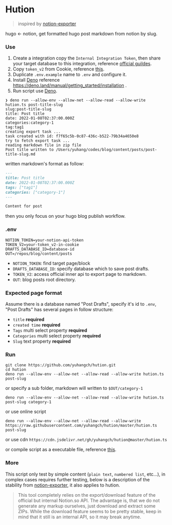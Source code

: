 # Hution

> inspired by [notion-exporter](https://github.com/yannbolliger/notion-exporter)

hugo <- notion, get formatted hugo post markdown from notion by slug.

### Use

1. Create a integration copy the `Internal Integration Token`, then share your target database to this integration, reference [official guildes](https://developers.notion.com/docs/getting-started).
2. Copy `token_v2` from Cookie, reference [this](https://www.notion.so/Find-Your-Notion-Token-5da17a8df27a4fb290e9e3b5d9ba89c4).
3. Duplicate `.env.example` name to `.env` and configure it.
4. Install [Deno](https://deno.land/) reference https://deno.land/manual/getting_started/installation .
5. Run script use [Deno](https://deno.land/).

```shell
❯ deno run --allow-env --allow-net --allow-read --allow-write hution.ts post-title-slug
slug:post-title-slug
title: Post title
date: 2022-01-08T02:37:00.000Z
categories:category-1
tag:tag1
creating export task ...
task created with id: f7f65c5b-0c87-436c-b522-79b34a4650e8
try to fetch export task ...
reading markdown file in zip file
Post title written to /Users/yuhang/codes/blog/content/posts/post-title-slug.md

```
written markdown's format as follow:
```markdown
---
title: Post title
date: 2022-01-08T02:37:00.000Z
tags: ["tag1"]
categories: ["category-1"]
---

Content for post
```
then you only focus on your hugo blog publish workflow.

### .env

```config
NOTION_TOKEN=your-notion-api-token
TOKEN_V2=your-token_v2-in-cookie
DRAFTS_DATABASE_ID=database-id
OUT=/repos/blog/content/posts
```

- `NOTION_TOKEN`: find target page/block
- `DRAFTS_DATABASE_ID`: specify database which to save post drafts.
- `TOKEN_V2`: access official inner api to export page to markdown.
- `OUT`: blog posts root directory.

### Expected page format

Assume there is a database named "Post Drafts", specify it's id to `.env`, "Post Drafts" has several pages in follow structure:

- `title` **required**
- `created time` **required**
- `Tags` multi select property **required**
- `Categories` multi select property **required**
- `Slug` text property **required**

### Run

```shell
git clone https://github.com/yuhangch/hution.git
cd hution
deno run --allow-env --allow-net --allow-read --allow-write hution.ts post-slug
```

or specify a sub folder, markdown will written to `$OUT/category-1`

```shell
deno run --allow-env --allow-net --allow-read --allow-write hution.ts post-slug category-1
```

or use online script

```shell
deno run --allow-env --allow-net --allow-read --allow-write https://raw.githubusercontent.com/yuhangch/hution/master/hution.ts post-slug
```
or use cdn `https://cdn.jsdelivr.net/gh/yuhangch/hution@master/hution.ts`

or compile script as a executable file, reference [this](https://deno.land/manual/tools/compiler#compiling-executables).

### More

This script only test by simple content (`plain text`, `numbered list`, etc...), in complex cases requires further testing, below is a description of the stability from [notion-exporter](https://github.com/yannbolliger/notion-exporter), it also applies to hution.

> This tool completely relies on the export/download feature of the official but internal Notion.so API. The advantage is, that we do not generate any markup ourselves, just download and extract some ZIPs. While the download feature seems to be pretty stable, keep in mind that it still is an internal API, so it may break anytime.
